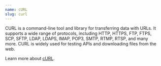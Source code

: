 ```yaml
---
name: cURL
slug: curl
---
```


CURL is a command-line tool and library for transferring data with URLs. It supports a wide range of protocols, including HTTP, HTTPS, FTP, FTPS, SCP, SFTP, LDAP, LDAPS, IMAP, POP3, SMTP, RTMP, RTSP, and many more. CURL is widely used for testing APIs and downloading files from the web.

Learn more about [cURL](https://curl.se/).
